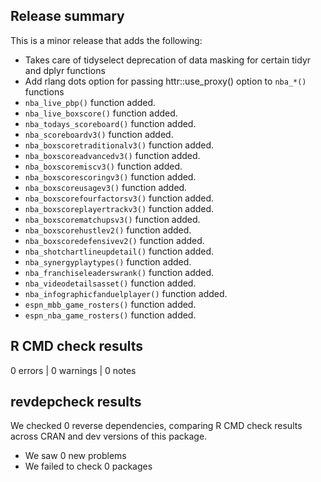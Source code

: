 ## Release summary

This is a minor release that adds the following:

- Takes care of tidyselect deprecation of data masking for certain tidyr and dplyr functions
- Add rlang dots option for passing httr::use_proxy() option to `nba_*()` functions
- ```nba_live_pbp()``` function added.
- ```nba_live_boxscore()``` function added.
- ```nba_todays_scoreboard()``` function added.
- ```nba_scoreboardv3()``` function added.
- ```nba_boxscoretraditionalv3()``` function added.
- ```nba_boxscoreadvancedv3()``` function added.
- ```nba_boxscoremiscv3()``` function added.
- ```nba_boxscorescoringv3()``` function added.
- ```nba_boxscoreusagev3()``` function added.
- ```nba_boxscorefourfactorsv3()``` function added.
- ```nba_boxscoreplayertrackv3()``` function added.
- ```nba_boxscorematchupsv3()``` function added.
- ```nba_boxscorehustlev2()``` function added.
- ```nba_boxscoredefensivev2()``` function added.
- ```nba_shotchartlineupdetail()``` function added.
- ```nba_synergyplaytypes()``` function added.
- ```nba_franchiseleaderswrank()``` function added.
- ```nba_videodetailsasset()``` function added.
- ```nba_infographicfanduelplayer()``` function added.
- ```espn_mbb_game_rosters()``` function added.
- ```espn_nba_game_rosters()``` function added.
 

## R CMD check results

0 errors | 0 warnings | 0 notes

## revdepcheck results

We checked 0 reverse dependencies, comparing R CMD check results across CRAN and dev versions of this package.

 * We saw 0 new problems
 * We failed to check 0 packages
